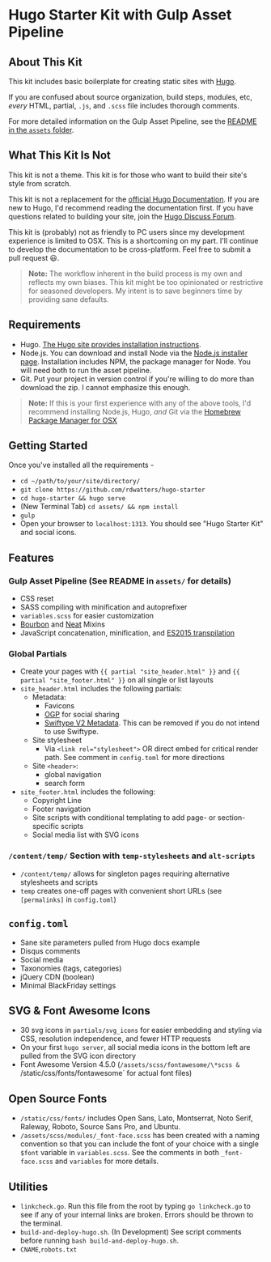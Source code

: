 # Hugo Starter Kit with Gulp Asset Pipeline

## About This Kit

This kit includes basic boilerplate for creating static sites with [Hugo](https://gohugo.io/). 

If you are confused about source organization, build steps, modules, etc, *every* HTML, partial, `.js`, and `.scss` file includes thorough comments. 

For more detailed information on the Gulp Asset Pipeline, see the [README in the `assets` folder](https://github.com/rdwatters/hugo-starter/tree/master/assets).

## What This Kit Is **Not**

This kit is not a theme. This kit is for those who want to build their site's style from scratch.

This kit is not a replacement for the [official Hugo Documentation](http://gohugo.io/overview/introduction/). If you are new to Hugo, I'd recommend reading the documentation first. If you have questions related to building your site, join the [Hugo Discuss Forum](https://discuss.gohugo.io/). 

This kit is (probably) not as friendly to PC users since my development experience is limited to OSX. This is a shortcoming on my part. I'll continue to develop the documentation to be cross-platform. Feel free to submit a pull request :smiley:.

> **Note:** The workflow inherent in the build process is my own and reflects my own biases. This kit might be too opinionated or restrictive for seasoned developers. My intent is to save beginners time by providing sane defaults.

## Requirements

* Hugo. [The Hugo site provides installation instructions](https://gohugo.io/overview/installing/).
* Node.js. You can download and install Node via the [Node.js installer page](https://nodejs.org/en/download/). Installation includes NPM, the package manager for Node. You will need both to run the asset pipeline.
* Git. Put your project in version control if you're willing to do more than download the zip. I cannot emphasize this enough.

> **Note:** If this is your first experience with any of the above tools, I'd recommend installing Node.js, Hugo, *and* Git via the [Homebrew Package Manager for OSX](https://github.com/Homebrew/homebrew/tree/master/share/doc/homebrew#readme)

## Getting Started

Once you've installed all the requirements - 

* `cd ~/path/to/your/site/directory/`
* `git clone https://github.com/rdwatters/hugo-starter`
* `cd hugo-starter && hugo serve`
* (New Terminal Tab) `cd assets/ && npm install` 
* `gulp`
* Open your browser to `localhost:1313`. You should see "Hugo Starter Kit" and social icons.

## Features

### Gulp Asset Pipeline (See README in `assets/` for details)

* CSS reset
* SASS compiling with minification and autoprefixer 
* `variables.scss` for easier customization
* [Bourbon](http://bourbon.io/) and [Neat](http://neat.bourbon.io/) Mixins 
* JavaScript concatenation, minification, and [ES2015 transpilation](https://babeljs.io/)

### Global Partials

* Create your pages with `{{ partial "site_header.html" }}` and `{{ partial "site_footer.html" }}` on all single or list layouts 
* `site_header.html` includes the following partials:
    * Metadata:
        * Favicons
        * [OGP](http://ogp.me/) for social sharing
        * [Swiftype V2 Metadata](https://swiftype.com/documentation/meta_tags2). This can be removed if you do not intend to use Swiftype.
    * Site stylesheet
        * Via `<link rel="stylesheet">` OR direct embed for critical render path. See comment in `config.toml` for more directions
    * Site `<header>`:
        * global navigation
        * search form
* `site_footer.html` includes the following:  
    * Copyright Line 
    * Footer navigation
    * Site scripts with conditional templating to add page- or section-specific scripts
    * Social media list with SVG icons

### `/content/temp/` Section with `temp-stylesheets` and `alt-scripts`

* `/content/temp/` allows for singleton pages requiring alternative stylesheets and scripts
* `temp` creates one-off pages with convenient short URLs (see `[permalinks]` in `config.toml`)

## `config.toml`

* Sane site parameters pulled from Hugo docs example
* Disqus comments 
* Social media
* Taxonomies (tags, categories)
* jQuery CDN (boolean)
* Minimal BlackFriday settings
 
## SVG & Font Awesome Icons

* 30 svg icons in `partials/svg_icons` for easier embedding and styling via CSS, resolution independence, and fewer HTTP requests 
* On your first `hugo server`, all social media icons in the bottom left are pulled from the SVG icon directory
* Font Awesome Version 4.5.0 (`/assets/scss/fontawesome/\*scss & `/static/css/fonts/fontawesome` for actual font files)

## Open Source Fonts

* `/static/css/fonts/` includes Open Sans, Lato, Montserrat, Noto Serif, Raleway, Roboto, Source Sans Pro, and Ubuntu.
* `/assets/scss/modules/_font-face.scss` has been created with a naming convention so that you can include the font of your choice with a single `$font` variable in `variables.scss`. See the comments in both `_font-face.scss` and `variables` for more details.

## Utilities

* `linkcheck.go`. Run this file from the root by typing `go linkcheck.go` to see if any of your internal links are broken. Errors should be thrown to the terminal.
* `build-and-deploy-hugo.sh`. (In Development) See script comments before running `bash build-and-deploy-hugo.sh`. 
* `CNAME`,`robots.txt` 
   